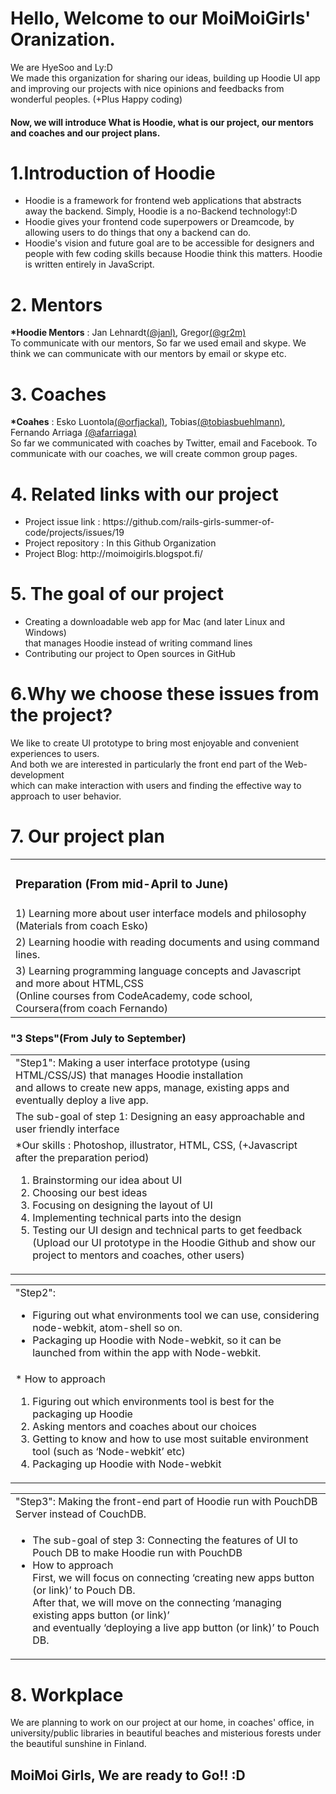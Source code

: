 <h1>Hello, Welcome to our MoiMoiGirls' Oranization.</h1>
<p> We are HyeSoo and Ly:D <br/>We made this organization for sharing our ideas, building up Hoodie UI app 
    and improving our projects with nice opinions and feedbacks from wonderful peoples. (+Plus Happy coding) </p>

<h4>Now, we will introduce What is Hoodie, what is our project, our mentors and coaches and our project plans.</h4>

<h1>1.Introduction of Hoodie</h1>
<ul>
<li>Hoodie is a framework for frontend web applications that abstracts away the backend. 
Simply, Hoodie is a no-Backend technology!:D </li>

<li>Hoodie gives your frontend code superpowers or Dreamcode, 
by allowing users to do things that ony a backend can do.</li>

<li>Hoodie's vision and future goal are to be accessible for designers and 
people with few coding skills because Hoodie think this matters.
Hoodie is written entirely in JavaScript.</li>
</ul>

<h1>2. Mentors</h1>  
   <p><strong>*Hoodie Mentors</strong> : Jan Lehnardt<a href="https://twitter.com/janl" target="_blank">(@janl)</a>, Gregor<a href="https://twitter.com/gr2m" target="_blank">(@gr2m)</a><br>
   To communicate with our mentors, So far we used email and skype.
   We think we can communicate with our mentors by email or skype etc.</p>

<h1>3. Coaches</h1> 
   <p><strong>*Coahes</strong> : Esko Luontola<a href="https://twitter.com/orfjackal" target="_blank">(@orfjackal)</a>, Tobias<a href="https://twitter.com/tobiasbuehlmann" target="_blank">(@tobiasbuehlmann)</a>, Fernando Arriaga <a href="https://twitter.com/afarriaga" target="_blank"> (@afarriaga)</a><br>
    So far we communicated with coaches by Twitter, email and Facebook.  
    To communicate with our coaches, we will create common group pages.</p>
 
<h1>4. Related links with our project</h1> 
<ul>
<li>Project issue link : https://github.com/rails-girls-summer-of-code/projects/issues/19</li>
<li>Project repository : In this Github Organization</li>
<li>Project Blog: http://moimoigirls.blogspot.fi/</li>
</ul>


<h1>5. The goal of our project</h1>
<ul>
<li>Creating a downloadable web app for Mac (and later Linux and Windows) </li>
      that manages Hoodie instead of writing command lines 
<li>Contributing our project to Open sources in GitHub </li>
</ul>

<h1>6.Why we choose these issues from the project?</h1>
<p>We like to create UI prototype to bring most enjoyable and convenient experiences to users.<br>
And both we are interested in particularly the front end part of the Web-development<br>
which can make interaction with users and finding the effective way to approach to user behavior.</p> 

<h1>7. Our project plan</h1>
<table>
    <tr><td> <h3>Preparation (From mid-April to June) </h3></td></tr>
    <tr><td> 1) Learning more about user interface models and philosophy (Materials from coach Esko) </td></tr>
    <tr><td> 2) Learning hoodie with reading documents and using command lines.</td></tr>
    <tr><td> 3) Learning programming language concepts and Javascript and more about HTML,CSS<br>
             (Online courses from CodeAcademy, code school, Coursera(from coach Fernando)</td></tr>
</table>

<h3>"3 Steps"(From July to September)</h3>
<table>
   <tr><td> "Step1": Making a user interface prototype (using HTML/CSS/JS) that manages Hoodie installation<br> 
	          and allows to create new apps, manage, existing apps and eventually deploy a live app.</td></tr>
        <tr><td>The sub-goal of step 1: Designing an easy approachable and user friendly interface</td></tr>
        <tr><td><How to approach regarding our skills:</li></ul>
                   *Our skills :  Photoshop, illustrator, HTML, CSS, (+Javascript after the preparation period) 
                   <ol><li> Brainstorming our idea about UI</li> 
                       <li> Choosing our best ideas</li>
		       <li> Focusing on designing the layout of UI</li>
		       <li> Implementing technical parts into the design</li>
		       <li> Testing our UI design and technical parts to get feedback (Upload our UI prototype
				    in the Hoodie Github and show our project to mentors and coaches, other  users)</li></ul></td></tr></table>  
 <table>
    <tr><td>"Step2":<ul><li> Figuring out what environments tool we can use, considering node-webkit, atom-shell so on.</li>
                    <li> Packaging up Hoodie with Node-webkit, so it can be launched from within the app with Node-webkit.</li></ul></td></tr>
     <tr><td>* How to approach<br>
              <ol><li>Figuring out which environments tool is best for the packaging up Hoodie</li>
		  <li>Asking mentors and coaches about our choices</li>
		  <li>Getting to know and how to use most suitable environment tool (such as ‘Node-webkit’ etc)</li>
	          <li>Packaging up Hoodie with Node-webkit</li></td></tr>
 </table>				  
 <table>
    <tr><td> "Step3": Making the front-end part of Hoodie run with PouchDB Server instead of CouchDB.</td></tr>
           <tr><td><ul><li> The sub-goal of step 3: Connecting the features of UI to Pouch DB to make Hoodie run with PouchDB</li>
                  <li> How to approach </li>
                      First, we will focus on connecting ‘creating new apps button (or link)’ to Pouch DB.<br>
                      After that, we will move on the connecting ‘managing existing apps button (or link)’ <br>
                      and eventually ‘deploying a live app button (or link)’ to Pouch DB.</td></tr>
 </table>

<h1>8. Workplace </h1>
<p>We are planning to work on our project at our home, in coaches' office, in university/public libraries
 in beautiful beaches and misterious forests under the beautiful sunshine in Finland.</p>   
 
<h2> MoiMoi Girls, We are ready to Go!! :D </h2>
